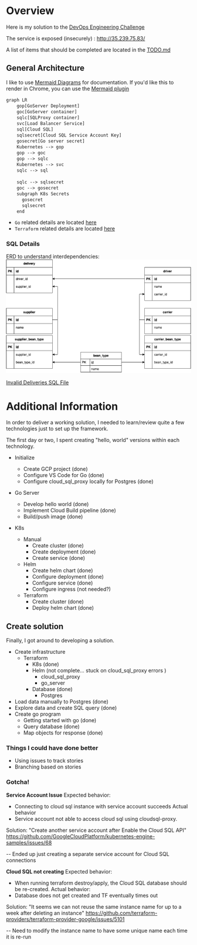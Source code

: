 # Overview

Here is my solution to the [DevOps Engineering Challenge](https://gist.github.com/VortoEng/53a027df8665b2bcca160b8256393f4f)

The service is exposed (insecurely) :
http://35.239.75.83/

A list of items that should be completed are located in the [TODO.md](./TODO.md)

## General Architecture

I like to use [Mermaid Diagrams](https://mermaid-js.github.io/mermaid/#/) for documentation.  If you'd like this to render in Chrome, you can use the [Mermaid plugin](https://chrome.google.com/webstore/detail/github-%20-mermaid/goiiopgdnkogdbjmncgedmgpoajilohe?hl=en)

```mermaid
graph LR
    gop[GoServer Deployment]
    goc[GoServer container]
    sqlc[SQLProxy container]
    svc[Load Balancer Service]
    sql[Cloud SQL]
    sqlsecret[Cloud SQL Service Account Key]
    gosecret[Go server secret]
    Kubernetes --> gop
    gop --> goc
    gop --> sqlc
    Kubernetes --> svc
    sqlc --> sql

    sqlc --> sqlsecret
    goc --> gosecret
    subgraph K8s Secrets
      gosecret
      sqlsecret
    end
```

* `Go` related details are located [here](./go/README.md)
* `Terraform` related details are located [here](./terraform/README.md)

### SQL Details

ERD to understand interdependencies:
![img](./img/vorto_coffee_erd.png)

[Invalid Deliveries SQL File](./manually_deploy/cloudsql/invalid_deliveries.sql)


# Additional Information

In order to deliver a working solution, I needed to learn/review quite a few technologies just to set up the framework.

The first day or two, I spent creating "hello, world" versions within each technology.

* Initialize
    * Create GCP project (done)
    * Configure VS Code for Go (done)
    * Configure cloud_sql_proxy locally for Postgres (done)

* Go Server
    * Develop hello world (done)
    * Implement Cloud Build pipeline (done)
    * Build/push image (done)
* K8s
    * Manual
        * Create cluster (done)
        * Create deployment (done)
        * Create service (done)
    * Helm
        * Create helm chart (done)
        * Configure deployment (done)
        * Configure service (done)
        * Configure ingress (not needed?)
    * Terraform
        * Create cluster (done)
        * Deploy helm chart (done)

## Create solution

Finally, I got around to developing a solution.

* Create infrastructure
    * Terraform
        * K8s (done)
        * Helm (not complete... stuck on cloud_sql_proxy errors )
            * cloud_sql_proxy
            * go_server
        * Database (done)
            * Postgres
* Load data manually to Postgres (done)
* Explore data and create SQL query (done)
* Create go program
    * Getting started with go (done)
    * Query database (done)
    * Map objects for response (done)


### Things I could have done better

* Using issues to track stories
* Branching based on stories

### Gotcha!

**Service Account Issue**
Expected behavior:
* Connecting to cloud sql instance with service account succeeds
Actual behavior
* Service account not able to access cloud sql using cloudsql-proxy.

Solution:
"Create another service account after Enable the Cloud SQL API"
https://github.com/GoogleCloudPlatform/kubernetes-engine-samples/issues/68

-- Ended up just creating a separate service account for Cloud SQL connections

**Cloud SQL not creating**
Expected behavior:
* When running terraform destroy/apply, the Cloud SQL database should be re-created.
Actual behavior:
* Database does not get created and TF eventually times out

Solution:
"It seems we can not reuse the same instance name for up to a week after deleting an instance" 
https://github.com/terraform-providers/terraform-provider-google/issues/5101

-- Need to modify the instance name to have some unique name each time it is re-run

